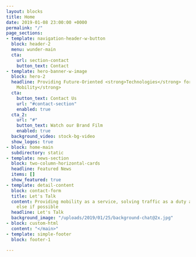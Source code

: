 ```yaml
---
layout: blocks
title: Home
date: 2019-01-08 23:00:00 +0000
permalink: "/"
page_sections:
- template: navigation-header-w-button
  block: header-2
  menu: wunder-main
  cta:
    url: section-contact
    button_text: Contact
- template: hero-banner-w-image
  block: hero-2
  headline: Providing Future-Oriented <strong>Technologies</strong> for<strong> Urban
    Mobility</strong>
  cta:
    button_text: Contact Us
    url: "#contact-section"
    enabled: true
  cta_2:
    url: "#"
    button_text: Watch our Brand Film
    enabled: true
  background_video: stock-bg-video
  show_logos: true
- block: home-main
  subdirectory: static
- template: news-section
  block: two-column-horizontal-cards
  headline: Featured News
  items: []
  show_featured: true
- template: detail-content
  block: contact-form
  title: Let's Talk
  content: Providing mobility as a service, solving traffic as a duty and something
    else if possible
  headline: Let's Talk
  background_image: "/uploads/2019/01/25/background-chat@2x.jpg"
- block: custom-html
  content: "</main>"
- template: simple-footer
  block: footer-1

---
```

